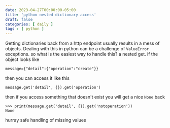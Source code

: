 ```yaml
---
date: 2023-04-27T00:00:00-05:00
title: 'python nested dictionary access'
draft: false
categories: [ daily ]
tags : [ python ]
---
```

Getting dictionaries back from a http endpoint usually results in a mess of objects.   Dealing with this in python can be a challenge of `ValueError` exceptions.   so what is the easiest  way to handle this?    a nested get.   if the object looks like  
```
message={"detail":{"operation":"create"}}
```
then you can access it like this 
```
message.get('detail', {}).get('operation')
```
then if you access something that doesn't exist   you will get a nice `None` back 
```
>>> print(message.get('detail', {}).get('notoperation'))
None
```
hurray safe handling of missing values